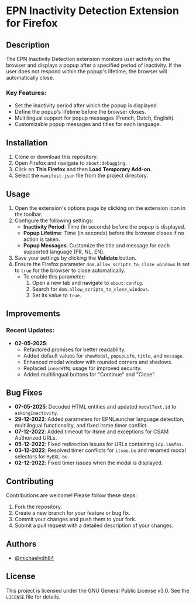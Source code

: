 # EPN Inactivity Detection Extension for Firefox

## Description

The EPN Inactivity Detection extension monitors user activity on the browser and displays a popup after a specified period of inactivity. If the user does not respond within the popup's lifetime, the browser will automatically close.

### Key Features:
- Set the inactivity period after which the popup is displayed.
- Define the popup's lifetime before the browser closes.
- Multilingual support for popup messages (French, Dutch, English).
- Customizable popup messages and titles for each language.

## Installation

1. Clone or download this repository.
2. Open Firefox and navigate to `about:debugging`.
3. Click on **This Firefox** and then **Load Temporary Add-on**.
4. Select the `manifest.json` file from the project directory.

## Usage

1. Open the extension's options page by clicking on the extension icon in the toolbar.
2. Configure the following settings:
   - **Inactivity Period**: Time (in seconds) before the popup is displayed.
   - **Popup Lifetime**: Time (in seconds) before the browser closes if no action is taken.
   - **Popup Messages**: Customize the title and message for each supported language (FR, NL, EN).
3. Save your settings by clicking the **Validate** button.
4. Ensure the Firefox parameter `dom.allow_scripts_to_close_windows` is set to `true` for the browser to close automatically.  
   - To enable this parameter:
     1. Open a new tab and navigate to `about:config`.
     2. Search for `dom.allow_scripts_to_close_windows`.
     3. Set its value to `true`.

## Improvements

### Recent Updates:
- **02-05-2025**:
  - Refactored promises for better readability.
  - Added default values for `showModal`, `popupLife`, `title`, and `message`.
  - Enhanced modal window with rounded corners and shadows.
  - Replaced `innerHTML` usage for improved security.
  - Added multilingual buttons for "Continue" and "Close".

## Bug Fixes

- **07-05-2025**: Decoded HTML entities and updated `modalText.id` to `askingInactivity`.
- **29-12-2022**: Added parameters for EPNLauncher language detection, multilingual functionality, and fixed itsme timer conflict.
- **07-12-2022**: Added timeout for itsme and exceptions for CSAM Authorized URLs.
- **05-12-2022**: Fixed redirection issues for URLs containing `idp.iamfas`.
- **03-12-2022**: Resolved timer conflicts for `itsme.be` and renamed modal selectors for `MyBXL.be`.
- **02-12-2022**: Fixed timer issues when the modal is displayed.

## Contributing

Contributions are welcome! Please follow these steps:
1. Fork the repository.
2. Create a new branch for your feature or bug fix.
3. Commit your changes and push them to your fork.
4. Submit a pull request with a detailed description of your changes.

## Authors

- [@michaelvdh84](https://github.com/michaelvdh84)

## License

This project is licensed under the GNU General Public License v3.0. See the `LICENSE` file for details.